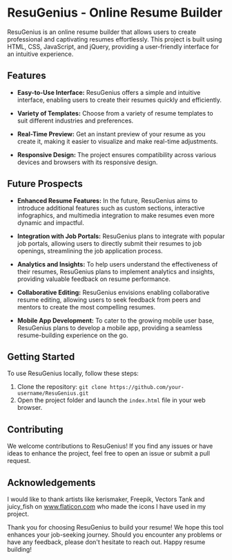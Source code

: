 # ResuGenius - Online Resume Builder

ResuGenius is an online resume builder that allows users to create professional and captivating resumes effortlessly. This project is built using HTML, CSS, JavaScript, and jQuery, providing a user-friendly interface for an intuitive experience.

## Features

- **Easy-to-Use Interface:** ResuGenius offers a simple and intuitive interface, enabling users to create their resumes quickly and efficiently.

- **Variety of Templates:** Choose from a variety of resume templates to suit different industries and preferences.

- **Real-Time Preview:** Get an instant preview of your resume as you create it, making it easier to visualize and make real-time adjustments.

- **Responsive Design:** The project ensures compatibility across various devices and browsers with its responsive design.

## Future Prospects
- **Enhanced Resume Features:** In the future, ResuGenius aims to introduce additional features such as custom sections, interactive infographics, and multimedia integration to make resumes even more dynamic and impactful.

- **Integration with Job Portals:** ResuGenius plans to integrate with popular job portals, allowing users to directly submit their resumes to job openings, streamlining the job application process.

- **Analytics and Insights:** To help users understand the effectiveness of their resumes, ResuGenius plans to implement analytics and insights, providing valuable feedback on resume performance.

- **Collaborative Editing:** ResuGenius envisions enabling collaborative resume editing, allowing users to seek feedback from peers and mentors to create the most compelling resumes.

- **Mobile App Development:** To cater to the growing mobile user base, ResuGenius plans to develop a mobile app, providing a seamless resume-building experience on the go.

## Getting Started

To use ResuGenius locally, follow these steps:

1. Clone the repository: `git clone https://github.com/your-username/ResuGenius.git`
2. Open the project folder and launch the `index.html` file in your web browser.

## Contributing

We welcome contributions to ResuGenius! If you find any issues or have ideas to enhance the project, feel free to open an issue or submit a pull request.

## Acknowledgements
I would like to thank artists like kerismaker, Freepik, Vectors Tank and juicy_fish on www.flaticon.com who made the icons I have used in my project.

Thank you for choosing ResuGenius to build your resume! We hope this tool enhances your job-seeking journey. Should you encounter any problems or have any feedback, please don't hesitate to reach out. Happy resume building!
